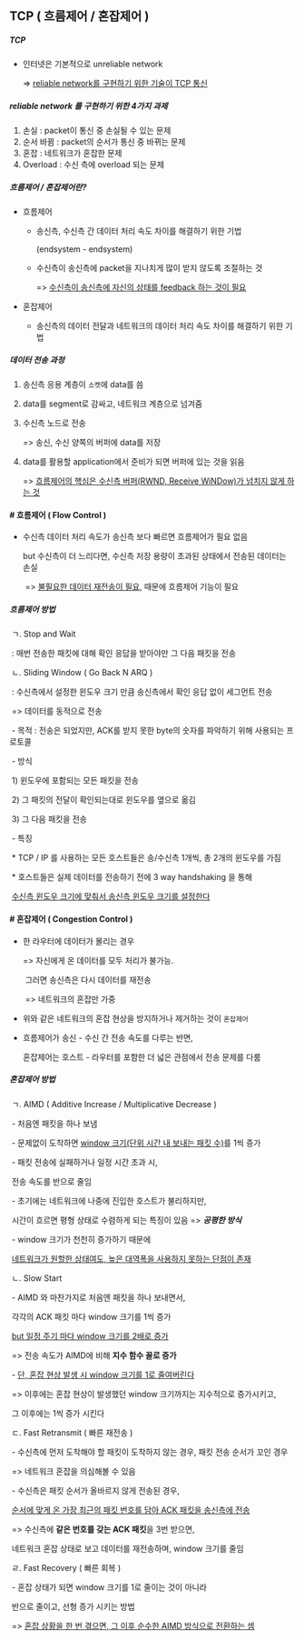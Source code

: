 ## TCP ( 흐름제어 / 혼잡제어 )



##### TCP

- 인터넷은 기본적으로 unreliable  network

  => <u>reliable network를 구현하기 위한 기술이 TCP 통신</u>



##### reliable network 를 구현하기 위한 4가지 과제

1. 손실 : packet이 통신 중 손실될 수 있는 문제
2. 순서 바뀜 : packet의 순서가 통신 중 바뀌는 문제
3. 혼잡 : 네트워크가 혼잡한 문제
4. Overload : 수신 측에 overload 되는 문제



##### 흐름제어 / 혼잡제어란?

- 흐름제어

  - 송신측, 수신측 간 데이터 처리 속도 차이를 해결하기 위한 기법

    (endsystem - endsystem)

  - 수신측이 송신측에 packet을 지나치게 많이 받지 않도록 조절하는 것

    => <u>수신측이 송신측에 자신의 상태를 feedback 하는 것이 필요</u>

- 혼잡제어

  - 송신측의 데이터 전달과 네트워크의 데이터 처리 속도 차이를 해결하기 위한 기법



##### 데이터 전송 과정

1. 송신측 응용 계층이 `소켓`에 data를 씀

2. data를 segment로 감싸고, 네트워크 계층으로 넘겨줌

3. 수신측 노드로 전송

   => 송신, 수신 양쪽의 버퍼에 data를 저장

4. data를 활용할 application에서 준비가 되면 버퍼에 있는 것을 읽음

   => <u>흐름제어의 핵심은 수신측 버퍼(RWND, Receive WiNDow)가 넘치지 않게 하는 것</u>





#### \# 흐름제어 ( Flow Control )

- 수신측 데이터 처리 속도가 송신측 보다 빠르면 흐름제어가 필요 없음

  but 수신측이 더 느리다면, 수신측 저장 용량이 초과된 상태에서 전송된 데이터는 손실

  ​         => <u>불필요한 데이터 재전송이 필요</u>, 때문에 흐름제어 기능이 필요



##### 	흐름제어 방법

​		ㄱ. Stop and Wait

​			: 매번 전송한 패킷에 대해 확인 응답을 받아야만 그 다음 패킷을 전송

​		ㄴ. Sliding Window ( Go Back N ARQ )

​			: 수신측에서 설정한 윈도우 크기 만큼 송신측에서 확인 응답 없이 세그먼트 전송

​				=> 데이터를 동적으로 전송

​			\- 목적 : 전송은 되었지만, ACK를 받지 못한 byte의 숫자를 파악하기 위해 사용되는 프로토콜

​			\- 방식

​				1) 윈도우에 포함되는 모든 패킷을 전송

​				2) 그 패킷의 전달이 확인되는대로 윈도우를 옆으로 옮김

​				3) 그 다음 패킷을 전송

​			\- 특징

​				\* TCP / IP 를 사용하는 모든 호스트들은 송/수신측 1개씩, 총 2개의 윈도우를 가짐

​				\* 호스트들은 실제 데이터를 전송하기 전에 3 way handshaking 을 통해

​              	 <u>수신측 윈도우 크기에 맞춰서 송신측 윈도우 크기를 설정한다</u>





#### \# 혼잡제어 ( Congestion Control )

- 한 라우터에 데이터가 몰리는 경우

  => 자신에게 온 데이터를 모두 처리가 불가능.

  ​      그러면 송신측은 다시 데이터를 재전송

  ​       => 네트워크의 혼잡만 가중

- 위와 같은 네트워크의 혼잡 현상을 방지하거나 제거하는 것이 `혼잡제어`

- 흐름제어가 송신 - 수신 간 전송 속도를 다루는 반면,

  혼잡제어는 호스트 - 라우터를 포함한 더 넓은 관점에서 전송 문제를 다룸



##### 	혼잡제어 방법

​		ㄱ. AIMD ( Additive Increase / Multiplicative Decrease )

​			\- 처음엔 패킷을 하나 보냄

​			\- 문제없이 도착하면 <u>window 크기(단위 시간 내 보내는 패킷 수)</u>를 1씩 증가

​			\- 패킷 전송에 실패하거나 일정 시간 초과 시,

​			  전송 속도를 반으로 줄임

​			\- 초기에는 네트워크에 나중에 진입한 호스트가 불리하지만,

​              시간이 흐르면 평형 상태로 수렴하게 되는 특징이 있음 => ***공평한 방식***

​			\- window 크기가 천천히 증가하기 때문에

​              <u>네트워크가 원할한 상태여도, 높은 대역폭을 사용하지 못하는 단점이 존재</u>



​		ㄴ. Slow Start

​			\- AIMD 와 마찬가지로 처음엔 패킷을 하나 보내면서,

​              각각의 ACK 패킷 마다 window 크기를 1씩 증가

​              <u>but 일정 주기 마다 window 크기를 2배로 증가</u>

​			  => 전송 속도가 AIMD에 비해 **지수 함수 꼴로 증가**

​			\- <u>단, 혼잡 현상 발생 시 window 크기를 1로 줄여버린다</u>

​				=> 이후에는 혼잡 현상이 발생했던 window 크기까지는 지수적으로 증가시키고,

​                      그 이후에는 1씩 증가 시킨다



​		ㄷ. Fast Retransmit ( 빠른 재전송 )

​			\- 수신측에 먼저 도착해야 할 패킷이 도착하지 않는 경우, 패킷 전송 순서가 꼬인 경우

​				=> 네트워크 혼잡을 의심해볼 수 있음

​			\- 수신측은 패킷 순서가 올바르지 않게 전송된 경우,

​              <u>순서에 맞게 온 가장 최근의 패킷 번호를 담아 ACK 패킷을 송신측에 전송</u>

​			  => 수신측에 **같은 번호를 갖는 ACK 패킷**을 3번 받으면,

​                   네트워크 혼잡 상태로 보고 데이터를 재전송하며, window 크기를 줄임



​		ㄹ. Fast Recovery ( 빠른 회복 )

​			\- 혼잡 상태가 되면 window 크기를 1로 줄이는 것이 아니라

​               반으로 줄이고, 선형 증가 시키는 방법

​               => <u>혼잡 상황을 한 번 겪으면, 그 이후 순수한 AIMD 방식으로 전환하는 셈</u>

